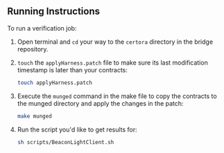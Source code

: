 ## Running Instructions
To run a verification job:

1. Open terminal and `cd` your way to the `certora` directory in the bridge repository.

2. `touch` the `applyHarness.patch` file to make sure its last modification timestamp is later than your contracts:
    ```sh
    touch applyHarness.patch
    ```

3. Execute the `munged` command in the make file to copy the contracts to the munged directory and apply the changes in the patch:
    ```sh
    make munged
    ```

5. Run the script you'd like to get results for:
    ```sh
    sh scripts/BeaconLightClient.sh
    ```
